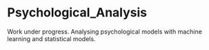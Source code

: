 # Psychological_Analysis
Work under progress. Analysing psychological models with machine learning and statistical models.

